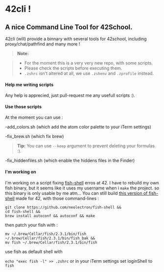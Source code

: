 42cli !
===================

A nice Command Line Tool for 42School.
-------------

42cli (will) provide a binnary with several tools for 42school, including proxy/chat/pathfind and many more !

> **Note:**

> - For the moment this is a very very new repo, with some scripts.
> - Please check the scripts before executing them.
> - `.zshrc` isn't altered at all, we use `.zshenv` and `.zprofile` instead.


#### <i class="icon-pencil"></i> Help me writing scripts

Any help is apprecied, just pull-request me any usefull scripts :).


#### <i class="icon-refresh"></i> Use those scripts

At the moment you can use :

-add_colors.sh (which add the atom color palette to your iTerm settings)

-fix_brew.sh (which fix brew)
> **Tip:** You can use `--keep` argument to prevent deleting your formulas :).

-fix_hiddenfiles.sh (which enable the hiddens files in the Finder)

#### <i class="icon-refresh"></i> I'm working on

I'm working on a script fixing [fish-shell](https://github.com/neolectron/fish-shell) erros at 42. I have to rebuild my own fish binary, but it seems like it uses my username when i `make` the project. so this binary is only usable by me atm...
You can still build [this version of fish-shell](https://github.com/neolectron/fish-shell) made for 42, with those command-lines :

```
git clone https://github.com/neolectron/fish-shell &&
cd fish-shell &&
brew install autoconf && autoconf && make
```

then patch your fish with :
```
mv ~/.brew/Cellar/fish/2.3.1/bin/fish ~/.brew/Cellar/fish/2.3.1/bin/fish_bak &&
mv fish ~/.brew/Cellar/fish/2.3.1/bin/fish
```

use fish as default shell with

`echo "exec fish -l" >> .zshrc`
or in your iTerm settings set loginShell to `fish`
